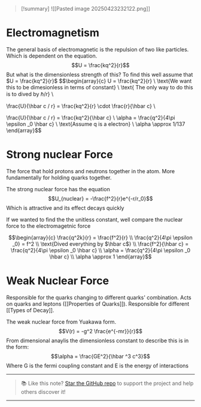 
>[!summary]
![[Pasted image 20250423232122.png]]
# Electromagnetism
The general basis of electromagnetic is the repulsion of two like particles. Which is dependent on the equation.
$$U = \frac{kq^2}{r}$$
But what is the dimensionless strength of this?
To find this well assume that $U = \frac{kq^2}{r}$ 
$$\begin{array}{c}
U = \frac{kq^2}{r} \\ 
\text{We want this to be dimesionless in terms of constant} \\
\text{ The only way to do this is to dived by $\hbar / r$} \\ 

\frac{U}{\hbar c / r}  = \frac{kq^2}{r} \cdot \frac{r}{\hbar c} \\ 

\frac{U}{\hbar c / r} = \frac{kq^2}{\hbar c} \\ 
\alpha = \frac{q^2}{4\pi \epsilon _0 \hbar c} \\ 
\text{Assume q is a electron} \\ 
\alpha \approx 1/137
\end{array}$$

# Strong nuclear Force
The force that hold protons and neutrons together in the atom. More fundamentally for holding quarks together.

The strong nuclear force has the equation
$$U_{nuclear} = -\frac{f^2}{r}e^{-r/r_0}$$
Which is attractive and its effect decays quickly

If we wanted to find the the unitless constant, well compare the nuclear force to the electromagetnic force

$$\begin{array}{c}
\frac{q^2k}{r} = \frac{f^2}{r}  \\ 
\frac{q^2}{4\pi \epsilon _0} = f^2 \\ 
\text{Dived everything by $\hbar c$} \\ 
\frac{f^2}{\hbar c} = \frac{q^2}{4\pi \epsilon _0 \hbar c} \\ 
\alpha = \frac{q^2}{4\pi \epsilon _0 \hbar c}  \\
\alpha \approx 1
\end{array}$$

# Weak Nuclear Force
Responsible for the quarks changing to different quarks' combination. Acts on quarks and leptons ([[Properties of Quarks]]). Responsible for different [[Types of Decay]].

The weak nuclear force from Yuakawa form.
$$V(r) = -g^2 \frac{e^{-mr}}{r}$$
From dimensional anaylis the dimensionless constant to describe this is in the form:
$$\alpha = \frac{GE^2}{\hbar ^3 c^3}$$
Where G is the fermi coupling constant and E is the energy of interactions


---

> 📚 Like this note? [Star the GitHub repo](https://github.com/rajeevphysics/Thinkbook) to support the project and help others discover it!

---
